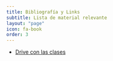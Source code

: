 ```yaml
---
title: Bibliografía y Links
subtitle: Lista de material relevante
layout: "page"
icon: fa-book
order: 3
---
```


- [Drive con las clases](https://drive.google.com/drive/folders/1hbPqqKadiZExcehsQH7nHjXQIvzACtmv?usp=sharing)
